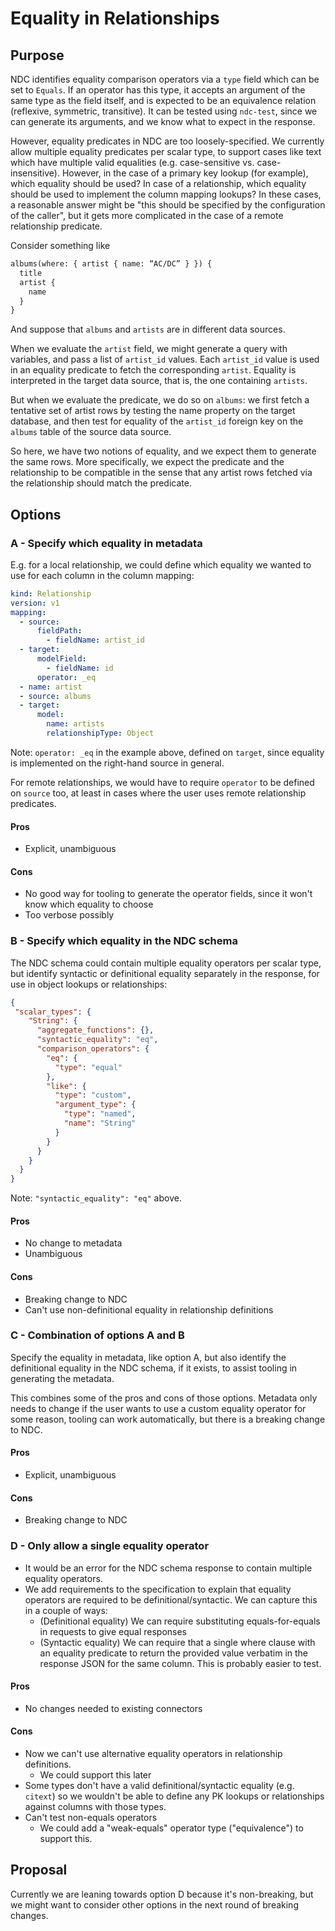 # Equality in Relationships

## Purpose

NDC identifies equality comparison operators via a `type` field which can be set to `Equals`. If an operator has this type, it accepts an argument of the same type as the field itself, and is expected to be an equivalence relation (reflexive, symmetric, transitive). It can be tested using `ndc-test`, since we can generate its arguments, and we know what to expect in the response.

However, equality predicates in NDC are too loosely-specified. We currently allow multiple equality predicates per scalar type, to support cases like text which have multiple valid equalities (e.g. case-sensitive vs. case-insensitive). However, in the case of a primary key lookup (for example), which equality should be used? In case of a relationship, which equality should be used to implement the column mapping lookups? In these cases, a reasonable answer might be "this should be specified by the configuration of the caller", but it gets more complicated in the case of a remote relationship predicate.

Consider something like

```graphql
albums(where: { artist { name: “AC/DC” } }) { 
  title 
  artist { 
    name
  } 
}
```

And suppose that `albums` and `artists` are in different data sources.

When we evaluate the `artist` field, we might generate a query with variables, and pass a list of `artist_id` values. Each `artist_id` value is used in an equality predicate to fetch the corresponding `artist`. Equality is interpreted in the target data source, that is, the one containing `artists`.

But when we evaluate the predicate, we do so on `albums`: we first fetch a tentative set of artist rows by testing the name property on the target database, and then test for equality of the `artist_id` foreign key on the `albums` table of the source data source.

So here, we have two notions of equality, and we expect them to generate the same rows. More specifically, we expect the predicate and the relationship to be compatible in the sense that any artist rows fetched via the relationship should match the predicate.

## Options

### A - Specify which equality in metadata

E.g. for a local relationship, we could define which equality we wanted to use for each column in the column mapping:

```yaml
kind: Relationship
version: v1
mapping:
  - source:
      fieldPath:
        - fieldName: artist_id
  - target:
      modelField:
        - fieldName: id
      operator: _eq
  - name: artist
  - source: albums
  - target:
      model: 
        name: artists
        relationshipType: Object
```

Note: `operator: _eq` in the example above, defined on `target`, since equality is implemented on the right-hand source in general.

For remote relationships, we would have to require `operator` to be defined on `source` too, at least in cases where the user uses remote relationship predicates.

#### Pros

- Explicit, unambiguous

#### Cons

- No good way for tooling to generate the operator fields, since it won't know which equality to choose
- Too verbose possibly

### B - Specify which equality in the NDC schema

The NDC schema could contain multiple equality operators per scalar type, but identify syntactic or definitional equality separately in the response, for use in object lookups or relationships:

```json
{
 "scalar_types": {
    "String": {
      "aggregate_functions": {},
      "syntactic_equality": "eq",
      "comparison_operators": {
        "eq": {
          "type": "equal"
        },
        "like": {
          "type": "custom",
          "argument_type": {
            "type": "named",
            "name": "String"
          }
        }
      }
    }
  }
}
```

Note: `"syntactic_equality": "eq"` above.

#### Pros

- No change to metadata
- Unambiguous

#### Cons

- Breaking change to NDC
- Can't use non-definitional equality in relationship definitions

### C - Combination of options A and B

Specify the equality in metadata, like option A, but also identify the definitional equality in the NDC schema, if it exists, to assist tooling in generating the metadata.

This combines some of the pros and cons of those options. Metadata only needs to change if the user wants to use a custom equality operator for some reason, tooling can work automatically, but there is a breaking change to NDC.

#### Pros

- Explicit, unambiguous

#### Cons

- Breaking change to NDC

### D - Only allow a single equality operator

- It would be an error for the NDC schema response to contain multiple equality operators.
- We add requirements to the specification to explain that equality operators are required to be definitional/syntactic. We can capture this in a couple of ways:
  - (Definitional equality) We can require substituting equals-for-equals in requests to give equal responses
  - (Syntactic equality) We can require that a single where clause with an equality predicate to return the provided value verbatim in the response JSON for the same column. This is probably easier to test.

#### Pros

- No changes needed to existing connectors

#### Cons

- Now we can't use alternative equality operators in relationship definitions.
  - We could support this later
- Some types don't have a valid definitional/syntactic equality (e.g. `citext`) so we wouldn't be able to define any PK lookups or relationships against columns with those types.
- Can't test non-equals operators
  - We could add a "weak-equals" operator type ("equivalence") to support this.

## Proposal

Currently we are leaning towards option D because it's non-breaking, but we might want to consider other options in the next round of breaking changes.

